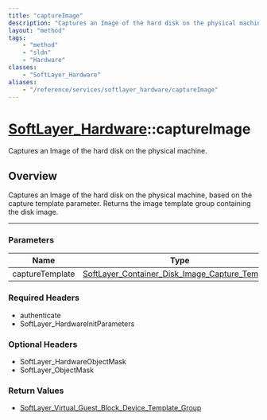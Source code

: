 ```yaml
---
title: "captureImage"
description: "Captures an Image of the hard disk on the physical machine, based on the capture template parameter. Returns the image t... "
layout: "method"
tags:
    - "method"
    - "sldn"
    - "Hardware"
classes:
    - "SoftLayer_Hardware"
aliases:
    - "/reference/services/softlayer_hardware/captureImage"
---
```

# [SoftLayer_Hardware](/reference/services/SoftLayer_Hardware)::captureImage


Captures an Image of the hard disk on the physical machine.


## Overview 
Captures an Image of the hard disk on the physical machine, based on the capture template parameter. Returns the image template group containing the disk image. 

-----

### Parameters 
|Name | Type | Description |
| --- | --- | --- |
|captureTemplate| <a href='/reference/datatypes/SoftLayer_Container_Disk_Image_Capture_Template'>SoftLayer_Container_Disk_Image_Capture_Template </a>| |


### Required Headers
* authenticate
* SoftLayer_HardwareInitParameters


### Optional Headers
* SoftLayer_HardwareObjectMask
* SoftLayer_ObjectMask

### Return Values
* <a href='/reference/datatypes/SoftLayer_Virtual_Guest_Block_Device_Template_Group'>SoftLayer_Virtual_Guest_Block_Device_Template_Group </a>





